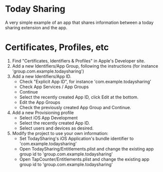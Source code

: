 Today Sharing
=============

A very simple example of an app that shares information
between a today sharing extension and the app.

Certificates, Profiles, etc
===========================

1. Find "Certificates, Identifiers & Profiles" in Apple's Developer site.
2. Add a new Identifiers/App Group, following the instructions (for instance 'group.com.example.todaysharing')
3. Add a new Identifiers/App ID.
   * Check "Explicit App ID", for instance 'com.example.todaysharing'
   * Check App Services / App Groups
   * Continue
   * Select the recently created App ID, click Edit at the bottom.
   * Edit the App Groups
   * Check the previously created App Group and Continue.
4. Add a new Provisioning profile
   * Select iOS App Development
   * Select the recently created App ID.
   * Select users and devices as desired.
5. Modify the project to use your own information:
   * Set TodaySharing's iOS Application's bundle identifier to 'com.example.todaysharing'
   * Open TodaySharing/Entitlements.plist and change the existing app group id to 'group.com.example.todaysharing'
   * Open TapCounter/Entitlements.plist and change the existing app group id to 'group.com.example.todaysharing'
